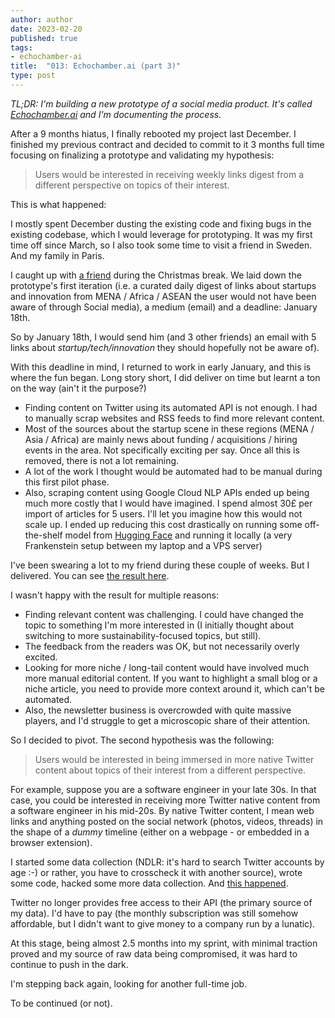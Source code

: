 ```yaml
---
author: author
date: 2023-02-20
published: true
tags:
- echochamber-ai
title:  "013: Echochamber.ai (part 3)"
type: post
---
```


_TL;DR: I'm building a new prototype of a social media product. It's called _[_Echochamber.ai_](https://echochamber.ai/)_ and I'm documenting the process._

After a 9 months hiatus, I finally rebooted my project last December. I finished my previous contract and decided to commit to it 3 months full time focusing on finalizing a prototype and validating my hypothesis:
> Users would be interested in receiving weekly links digest from a different perspective on topics of their interest.

This is what happened:

I mostly spent December dusting the existing code and fixing bugs in the existing codebase, which I would leverage for prototyping. It was my first time off since March, so I also took some time to visit a friend in Sweden. And my family in Paris.

I caught up with [a friend](https://twitter.com/amrsobhy) during the Christmas break. We laid down the prototype's first iteration (i.e. a curated daily digest of links about startups and innovation from MENA / Africa / ASEAN the user would not have been aware of through Social media), a medium (email) and a deadline: January 18th.

So by January 18th, I would send him (and 3 other friends) an email with 5 links about _startup/tech/innovation_ they should hopefully not be aware of).

With this deadline in mind, I returned to work in early January, and this is where the fun began. Long story short, I did deliver on time but learnt a ton on the way (ain't it the purpose?)

- Finding content on Twitter using its automated API is not enough. I had to manually scrap websites and RSS feeds to find more relevant content.
- Most of the sources about the startup scene in these regions (MENA / Asia / Africa) are mainly news about funding / acquisitions / hiring events in the area. Not specifically exciting per say. Once all this is removed, there is not a lot remaining.
- A lot of the work I thought would be automated had to be manual during this first pilot phase.
- Also, scraping content using Google Cloud NLP APIs ended up being much more costly that I would have imagined. I spend almost 30£ per import of articles for 5 users. I'll let you imagine how this would not scale up. I ended up reducing this cost drastically on running some off-the-shelf model from [Hugging Face](https://huggingface.co/jonaskoenig/topic_classification_04) and running it locally (a very Frankenstein setup between my laptop and a VPS server)

I've been swearing a lot to my friend during these couple of weeks. But I delivered. You can see [the result here](https://click.echochamber.ai/mailings/4e88ac53-8f1e-43b7-ad29-3f26f106e2f1).

I wasn't happy with the result for multiple reasons: 

- Finding relevant content was challenging. I could have changed the topic to something I'm more interested in (I initially thought about switching to more sustainability-focused topics, but still).
- The feedback from the readers was OK, but not necessarily overly excited.
- Looking for more niche / long-tail content would have involved much more manual editorial content. If you want to highlight a small blog or a niche article, you need to provide more context around it, which can't be automated.
- Also, the newsletter business is overcrowded with quite massive players, and I'd struggle to get a microscopic share of their attention.

So I decided to pivot. The second hypothesis was the following: 
> Users would be interested in being immersed in more native Twitter content about topics of their interest from a different perspective.

For example, suppose you are a software engineer in your late 30s. In that case, you could be interested in receiving more Twitter native content from a software engineer in his mid-20s.
By native Twitter content, I mean web links and anything posted on the social network (photos, videos, threads) in the shape of a _dummy_ timeline (either on a webpage - or embedded in a browser extension).

I started some data collection (NDLR: it's hard to search Twitter accounts by age :-) or rather, you have to crosscheck it with another source), wrote some code, hacked some more data collection. And [this happened]( https://www.theverge.com/2023/2/2/23582615/twitter-removing-free-api-developer-apps-price-announcement).

Twitter no longer provides free access to their API (the primary source of my data). I'd have to pay (the monthly subscription was still somehow affordable, but I didn't want to give money to a company run by a lunatic). 

At this stage, being almost 2.5 months into my sprint, with minimal traction proved and my source of raw data being compromised, it was hard to continue to push in the dark.

I'm stepping back again, looking for another full-time job.

To be continued (or not).
